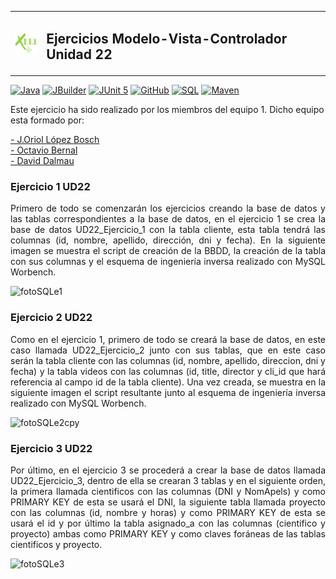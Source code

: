 <table>
 <tr>
    <td width="100px"><img src="https://github.com/OctavioBernalGH/BTC_Reus2022_UD16/blob/main/dou_logo.png" alt="Team DOU"/></td>
  <td width="1000px"> <h2> Ejercicios Modelo-Vista-Controlador Unidad 22 </h2> </td>
  
 </tr>
</table>
 
 [comment]: <> (<img src="https://github.com/OctavioBernalGH/BTC_Reus2022_UD16/blob/main/dou_logo.png" alt="Team DOU"/><br>)
 

 
 [comment]: <> (### Ejercicios SQL Unidad UD16<hr>)

[![Java](https://img.shields.io/badge/Java-FrontEnd-informational)]()
[![JBuilder](https://img.shields.io/badge/JBuilder-View-critical)]()
[![JUnit 5](https://img.shields.io/badge/JUnit%205-Testing-success)]()
[![GitHub](https://img.shields.io/badge/GitHub-Repository-lightgrey)]()
[![SQL](https://img.shields.io/badge/SQL-DataBase-yellowgreen)]()
[![Maven](https://img.shields.io/badge/Maven-ProjectStructure-blueviolet)]()

Este ejercicio ha sido realizado por los miembros del equipo 1. Dicho equipo esta formado por:

  [- J.Oriol López Bosch](https://github.com/mednologic)<br>
  [- Octavio Bernal](https://github.com/OctavioBernalGH)<br>
  [- David Dalmau](https://github.com/DavidDalmauDieguez)

### Ejercicio 1 UD22

<p align="justify">Primero de todo se comenzarán los ejercicios creando la base de datos y las tablas correspondientes a la base de datos, en el ejercicio 1 se crea la base de datos UD22_Ejercicio_1 con la tabla cliente, esta tabla tendrá las columnas (id, nombre, apellido, dirección, dni y fecha). En la siguiente imagen se muestra el script de creación de la BBDD, la creación de la tabla con sus columnas y el esquema de ingeniería inversa realizado con MySQL Worbench.</p>

![fotoSQLe1](https://user-images.githubusercontent.com/103035621/167592843-9fd45a4f-a6d1-4b81-989d-0699ee28c65f.jpg)

### Ejercicio 2 UD22

<p align="justify">Como en el ejercicio 1, primero de todo se creará la base de datos, en este caso llamada UD22_Ejercicio_2 junto con sus tablas, que en este caso serán la tabla cliente con las columnas (id, nombre, apellido, direccion, dni y fecha) y la tabla videos con las columnas (id, title, director y cli_id que hará referencia al campo id de la tabla cliente). Una vez creada, se muestra en la siguiente imagen el script resultante junto al esquema de ingeniería inversa realizado con MySQL Worbench.</p>

![fotoSQLe2cpy](https://user-images.githubusercontent.com/103035621/167587305-1abfddc0-bbf8-47ff-9dc0-456e8e6e4b31.png)

### Ejercicio 3 UD22

<p align="justify">Por último, en el ejercicio 3 se procederá a crear la base de datos llamada UD22_Ejercicio_3, dentro de ella se crearan 3 tablas y en el siguiente orden, la primera llamada cientificos con las columnas (DNI y NomApels) y como PRIMARY KEY de esta se usará el DNI, la siguiente tabla llamada proyecto con las columnas (id, nombre y horas) y como PRIMARY KEY de esta se usará el id y por último la tabla asignado_a con las columnas (cientifico y proyecto) ambas como PRIMARY KEY y como claves foráneas de las tablas cientificos y proyecto.</p>

![fotoSQLe3](https://user-images.githubusercontent.com/103035621/167588583-3bebd78e-2fa4-4e51-9f03-4ea9a5e00915.png)
